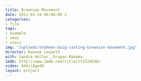 ```yaml
---
title: Brownian Movement
date: 2011-03-24 00:00:00 Z
categories:
- film
tags:
- example
- news
- story
img: "/uploads/shaheen-baig-casting-brownian-movement.jpg"
director: Nanouk Leopold
with: Sandra Hüller, Dragan Bakema
imdb: http://www.imdb.com/title/tt1529240/
video: 844ji8gw48
layout: project
---
```



